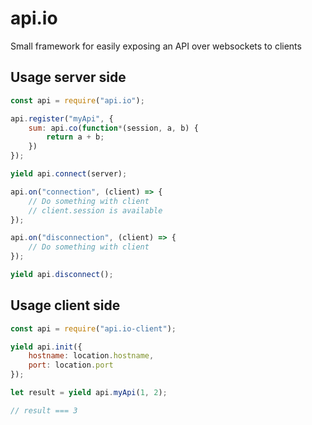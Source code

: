 # api.io
Small framework for easily exposing an API over websockets to clients

## Usage server side
```js
const api = require("api.io");

api.register("myApi", {
    sum: api.co(function*(session, a, b) {
        return a + b;
    })
});

yield api.connect(server);

api.on("connection", (client) => {
    // Do something with client
    // client.session is available
});

api.on("disconnection", (client) => {
    // Do something with client
});

yield api.disconnect();
```

## Usage client side
```js
const api = require("api.io-client");

yield api.init({
    hostname: location.hostname,
    port: location.port
});

let result = yield api.myApi(1, 2);

// result === 3
```

